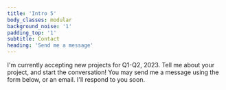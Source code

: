 ```yaml
---
title: 'Intro 5'
body_classes: modular
background_noise: '1'
padding_top: '1'
subtitle: Contact
heading: 'Send me a message'
---
```


I'm currently accepting new projects for Q1-Q2, 2023. Tell me about your project, and start the conversation! You may send me a message using the form below, or an email. I'll respond to you soon.

